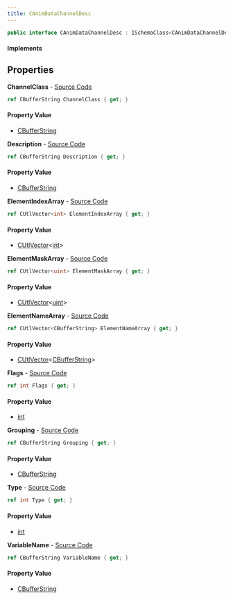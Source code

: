 ```yaml
---
title: CAnimDataChannelDesc
---
```


```csharp
public interface CAnimDataChannelDesc : ISchemaClass<CAnimDataChannelDesc>, ISchemaField, ISchemaClass, INativeHandle
```

#### Implements

## Properties

**ChannelClass** - [Source Code](https://github.com/swiftly-solution/swiftlys2/blob/master/managed/src/SwiftlyS2.Generated/Schemas/Interfaces/CAnimDataChannelDesc.cs#L16)

```csharp
ref CBufferString ChannelClass { get; }
```

#### Property Value

- [CBufferString](/docs/api/shared/natives/cbufferstring)

**Description** - [Source Code](https://github.com/swiftly-solution/swiftlys2/blob/master/managed/src/SwiftlyS2.Generated/Schemas/Interfaces/CAnimDataChannelDesc.cs#L26)

```csharp
ref CBufferString Description { get; }
```

#### Property Value

- [CBufferString](/docs/api/shared/natives/cbufferstring)

**ElementIndexArray** - [Source Code](https://github.com/swiftly-solution/swiftlys2/blob/master/managed/src/SwiftlyS2.Generated/Schemas/Interfaces/CAnimDataChannelDesc.cs#L30)

```csharp
ref CUtlVector<int> ElementIndexArray { get; }
```

#### Property Value

- [CUtlVector](/docs/api/shared/natives/cutlvector-1)<[int](https://learn.microsoft.com/dotnet/api/system.int32)>

**ElementMaskArray** - [Source Code](https://github.com/swiftly-solution/swiftlys2/blob/master/managed/src/SwiftlyS2.Generated/Schemas/Interfaces/CAnimDataChannelDesc.cs#L32)

```csharp
ref CUtlVector<uint> ElementMaskArray { get; }
```

#### Property Value

- [CUtlVector](/docs/api/shared/natives/cutlvector-1)<[uint](https://learn.microsoft.com/dotnet/api/system.uint32)>

**ElementNameArray** - [Source Code](https://github.com/swiftly-solution/swiftlys2/blob/master/managed/src/SwiftlyS2.Generated/Schemas/Interfaces/CAnimDataChannelDesc.cs#L28)

```csharp
ref CUtlVector<CBufferString> ElementNameArray { get; }
```

#### Property Value

- [CUtlVector](/docs/api/shared/natives/cutlvector-1)<[CBufferString](/docs/api/shared/natives/cbufferstring)>

**Flags** - [Source Code](https://github.com/swiftly-solution/swiftlys2/blob/master/managed/src/SwiftlyS2.Generated/Schemas/Interfaces/CAnimDataChannelDesc.cs#L20)

```csharp
ref int Flags { get; }
```

#### Property Value

- [int](https://learn.microsoft.com/dotnet/api/system.int32)

**Grouping** - [Source Code](https://github.com/swiftly-solution/swiftlys2/blob/master/managed/src/SwiftlyS2.Generated/Schemas/Interfaces/CAnimDataChannelDesc.cs#L24)

```csharp
ref CBufferString Grouping { get; }
```

#### Property Value

- [CBufferString](/docs/api/shared/natives/cbufferstring)

**Type** - [Source Code](https://github.com/swiftly-solution/swiftlys2/blob/master/managed/src/SwiftlyS2.Generated/Schemas/Interfaces/CAnimDataChannelDesc.cs#L22)

```csharp
ref int Type { get; }
```

#### Property Value

- [int](https://learn.microsoft.com/dotnet/api/system.int32)

**VariableName** - [Source Code](https://github.com/swiftly-solution/swiftlys2/blob/master/managed/src/SwiftlyS2.Generated/Schemas/Interfaces/CAnimDataChannelDesc.cs#L18)

```csharp
ref CBufferString VariableName { get; }
```

#### Property Value

- [CBufferString](/docs/api/shared/natives/cbufferstring)

